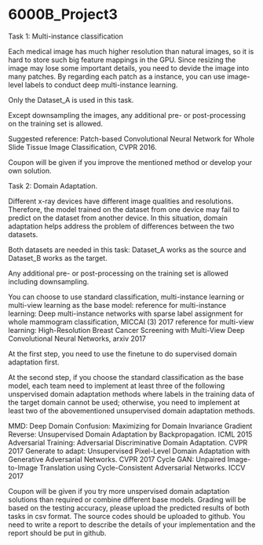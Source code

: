 # 6000B_Project3
Task 1: Multi-instance classification

Each medical image has much higher resolution than natural images, so it is hard to store such big feature mappings in the GPU. Since resizing the image may lose some important details, you need to devide the image into many patches. By regarding each patch as a instance, you can use image-level labels to conduct deep multi-instance learning.

Only the Dataset_A is used in this task.

Except downsampling the images, any additional pre- or post-processing on the training set is allowed.

Suggested reference: Patch-based Convolutional Neural Network for Whole Slide Tissue Image Classification, CVPR 2016.

Coupon will be given if you improve the mentioned method or develop your own solution.

Task 2: Domain Adaptation.

Different x-ray devices have different image qualities and resolutions. Therefore, the model trained on the dataset from one device may fail to predict on the dataset from another device. In this situation, domain adaptation helps address the problem of differences between the two datasets.

Both datasets are needed in this task: Dataset_A works as the source and Dataset_B works as the target.

Any additional pre- or post-processing on the training set is allowed including downsampling.

You can choose to use standard classification, multi-instance learning or multi-view learning as the base model:
reference for multi-instance learning: Deep multi-instance networks with sparse label assignment for whole mammogram classification, MICCAI (3) 2017
reference for multi-view learning: High-Resolution Breast Cancer Screening with Multi-View Deep Convolutional Neural Networks, arxiv 2017

At the first step, you need to use the finetune to do supervised domain adaptation first.

At the second step, if you choose the standard classification as the base model, each team need to implement at least three of the following unspervised domain adaptation methods where labels in the training data of the target domain cannot be used; otherwise, you need to implement at least two of the abovementioned unsupervised domain adaptation methods.

MMD: Deep Domain Confusion: Maximizing for Domain Invariance
Gradient Reverse: Unsupervised Domain Adaptation by Backpropagation. ICML 2015
Adversarial Training: Adversarial Discriminative Domain Adaptation. CVPR 2017
Generate to adapt: Unsupervised Pixel-Level Domain Adaptation with Generative Adversarial Networks. CVPR 2017
Cycle GAN: Unpaired Image-to-Image Translation using Cycle-Consistent Adversarial Networks. ICCV 2017

Coupon will be given if you try more unspervised domain adaptation solutions than required or combine different base models.
Grading will be based on the testing accuracy, please upload the predicted results of both tasks in csv format.
The source codes should be uploaded to github.
You need to write a report to describe the details of your implementation and the report should be put in github.
